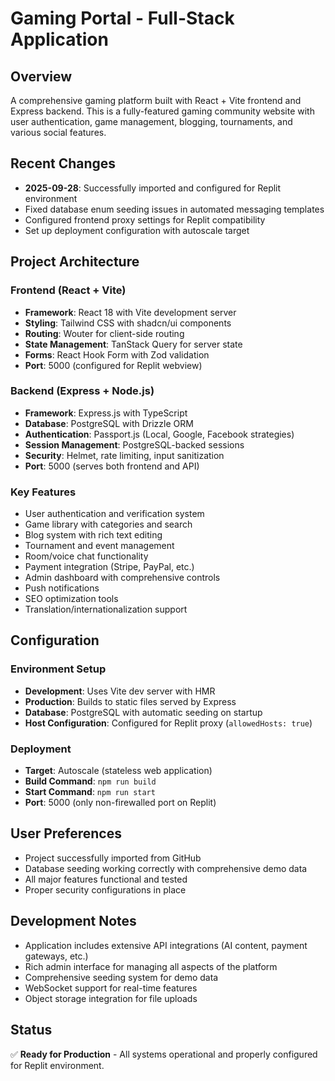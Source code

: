 # Gaming Portal - Full-Stack Application

## Overview
A comprehensive gaming platform built with React + Vite frontend and Express backend. This is a fully-featured gaming community website with user authentication, game management, blogging, tournaments, and various social features.

## Recent Changes
- **2025-09-28**: Successfully imported and configured for Replit environment
- Fixed database enum seeding issues in automated messaging templates
- Configured frontend proxy settings for Replit compatibility
- Set up deployment configuration with autoscale target

## Project Architecture

### Frontend (React + Vite)
- **Framework**: React 18 with Vite development server
- **Styling**: Tailwind CSS with shadcn/ui components
- **Routing**: Wouter for client-side routing
- **State Management**: TanStack Query for server state
- **Forms**: React Hook Form with Zod validation
- **Port**: 5000 (configured for Replit webview)

### Backend (Express + Node.js)
- **Framework**: Express.js with TypeScript
- **Database**: PostgreSQL with Drizzle ORM
- **Authentication**: Passport.js (Local, Google, Facebook strategies)
- **Session Management**: PostgreSQL-backed sessions
- **Security**: Helmet, rate limiting, input sanitization
- **Port**: 5000 (serves both frontend and API)

### Key Features
- User authentication and verification system
- Game library with categories and search
- Blog system with rich text editing
- Tournament and event management
- Room/voice chat functionality
- Payment integration (Stripe, PayPal, etc.)
- Admin dashboard with comprehensive controls
- Push notifications
- SEO optimization tools
- Translation/internationalization support

## Configuration

### Environment Setup
- **Development**: Uses Vite dev server with HMR
- **Production**: Builds to static files served by Express
- **Database**: PostgreSQL with automatic seeding on startup
- **Host Configuration**: Configured for Replit proxy (`allowedHosts: true`)

### Deployment
- **Target**: Autoscale (stateless web application)
- **Build Command**: `npm run build`
- **Start Command**: `npm run start`
- **Port**: 5000 (only non-firewalled port on Replit)

## User Preferences
- Project successfully imported from GitHub
- Database seeding working correctly with comprehensive demo data
- All major features functional and tested
- Proper security configurations in place

## Development Notes
- Application includes extensive API integrations (AI content, payment gateways, etc.)
- Rich admin interface for managing all aspects of the platform
- Comprehensive seeding system for demo data
- WebSocket support for real-time features
- Object storage integration for file uploads

## Status
✅ **Ready for Production** - All systems operational and properly configured for Replit environment.